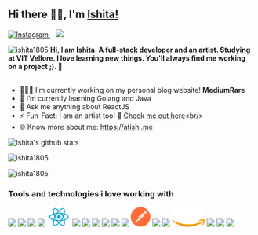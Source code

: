 ## Hi there 👋🏽, I'm [Ishita!](https://atishi.me)

<p>
<a  href="https://www.linkedin.com/in/ishita-kabra-3b305818b/">
<img alt="Instagram"  width="27px" src="https://img.icons8.com/color/48/000000/linkedin-2--v2.png"/>
</a>
&ensp;
<a  href="https://www.instagram.com/artiishiii.__/">
<img width="27px" src="https://img.icons8.com/color/48/000000/instagram-new--v2.png"/>
</a>
</p>

<img  src="https://komarev.com/ghpvc/?username=ishita1805&label=Profile%20views&color=0e75b6&style=flat"  alt="ishita1805" />  
<b>Hi, I am Ishita. A full-stack developer and an artist. Studying at VIT Vellore. I love learning new things. You'll always find me working on a project ;).  🧁</b>
<br/>
<br/>

- 👨🏽‍💻 I’m currently working on my personal blog website! <b>MediumRare</b> <br/>
- 🌱 I’m currently learning Golang and Java<br/>
- 💬 Ask me anything about ReactJS<br/>
- ⚡️ Fun-Fact: I am an artist too! 🎨 [Check me out here](https://www.instagram.com/artiishiii.__)<br/>
- 🌐 Know more about me: https://atishi.me<br/>
<!-- - 👯 I’m looking to collaborate on  ________ 🤝<br/> -->

![Ishita's github stats](https://github-readme-stats.vercel.app/api?username=ishita1805&show_icons=true&hide_border=true)

<p>
<img align="left" src="https://github-readme-stats.vercel.app/api/top-langs?username=ishita1805&show_icons=true&locale=en&layout=compact" alt="ishita1805"/>
</p>

<br/>

<p><img align="center"  src="https://github-readme-streak-stats.herokuapp.com/?user=ishita1805&"  alt="ishita1805" /></p>

### Tools and technologies i love working with
<div>
<img src="https://atishi.me/static/media/js.db79583a.webp" height="40px"/>
<img src="https://atishi.me/static/media/graphql.8f30c7c2.webp" height="40px"/>
<img src="https://atishi.me/static/media/node.af70137b.webp" height="40px"/>
<img src="https://atishi.me/static/media/go.9b23d467.webp" height="40px"/>
<img src="react.png" height="40px"/>
<img src="https://atishi.me/static/media/pg.bf2840da.webp" height="40px"/>
<img src="https://atishi.me/static/media/mongo.af7ae994.webp" height="40px"/>
<img src="https://atishi.me/static/media/sql.1136eb93.webp" height="40px"/>
<img src="https://atishi.me/static/media/selenium.cd98b64f.webp" height="40px"/>
<img src="https://atishi.me/static/media/py.a0e06118.webp" height="40px"/>
<img src="https://atishi.me/static/media/opencv.80d2dd56.webp" height="40px"/>
<img src="postman.png" height="40px"/>
<img src="https://atishi.me/static/media/docker.c254a56d.webp" height="40px"/>
<img src="https://atishi.me/static/media/nginx.417dc4c3.webp" height="40px"/>
<img src="aws.png" height="40px"/>
<img src="https://atishi.me/static/media/ps.39720ba0.webp" height="40px"/>
<img src="https://atishi.me/static/media/ai.be4eb3ab.webp" height="40px"/>
<img src="https://atishi.me/static/media/figma.5d0a6465.webp" height="40px"/>
</div>